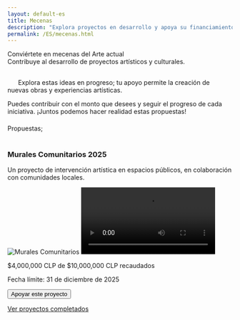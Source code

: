 ```yaml
---
layout: default-es
title: Mecenas
description: "Explora proyectos en desarrollo y apoya su financiamiento."
permalink: /ES/mecenas.html
---
```


<div class="titulo">Conviértete en mecenas del Arte actual</div>

<div class="subtitulo">Contribuye al desarrollo de proyectos artísticos y culturales.</div>

<!-- Párrafo 1 -->
<p class="parrafo" style="margin-top: 6%;">
  &nbsp;&nbsp;&nbsp;&nbsp;&nbsp;&nbsp;Explora estas ideas en progreso; tu apoyo permite la creación de nuevas obras y experiencias artísticas.
  
</p>

<!-- Párrafo 2 -->
<p class="parrafo">
 Puedes contribuir con el monto que desees y seguir el progreso de cada iniciativa. ¡Juntos podemos hacer realidad estas propuestas!
</p>

<div class="subtitulo" style="margin-top: 4%;">Propuestas;</div>
<br>

<div class="proyecto-container">
  <div class="proyecto" data-meta="10000000" data-recaudado="9000000">
    <h3>Murales Comunitarios 2025</h3>
    <p class="parrafo">Un proyecto de intervención artística en espacios públicos, en colaboración con comunidades locales.</p>
    <img src="/assets/img/murales-comunitarios.jpg" alt="Murales Comunitarios">
    <video controls>
      <source src="/assets/videos/murales-comunitarios.mp4" type="video/mp4">
      Tu navegador no soporta videos.
    </video>
    <div class="barra-progreso">
      <div class="progreso"></div>
    </div>
    <p class="parrafo meta">$<span class="recaudado">4,000,000</span> CLP de $10,000,000 CLP recaudados</p>
    <p class="parrafo fecha">Fecha límite: 31 de diciembre de 2025</p>
   <!-- Botón de donación unificado -->
<form action="https://www.paypal.com/ncp/payment/GX4V3R9TEHJ5G" method="post" target="_blank">
  <input type="submit" value="Apoyar este proyecto" class="paypal-donation-button">
</form>

   </div>
</div>



<a href="proyectos-completados.html" class="enlace">Ver proyectos completados</a>
<br><br>

<script>
  document.addEventListener("DOMContentLoaded", function() {
    document.querySelectorAll(".proyecto").forEach(proyecto => {
      let meta = parseInt(proyecto.dataset.meta);
      let recaudado = parseInt(proyecto.dataset.recaudado);
      let porcentaje = (recaudado / meta) * 100;
      proyecto.querySelector(".progreso").style.width = porcentaje + "%";
    });
  });
</script>


